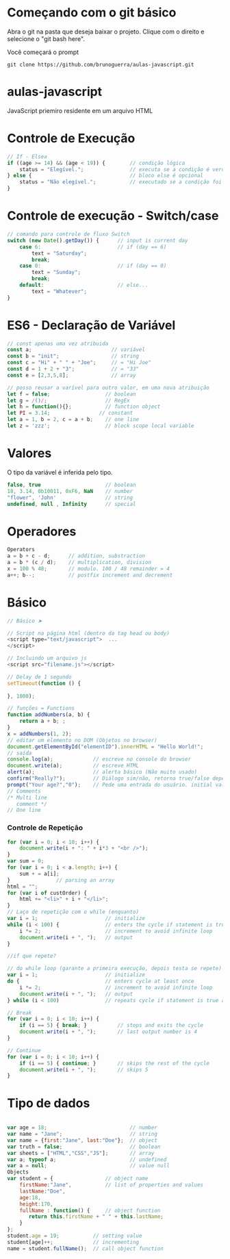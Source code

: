 # Começando com o git básico

Abra o git na pasta que deseja baixar o projeto. Clique com o direito e selecione o "git bash here".

Você começará o prompt

```git clone https://github.com/brunoguerra/aulas-javascript.git```

# aulas-javascript

JavaScript priemiro residente em um arquivo HTML

# Controle de Execução

```javascript
// If - Else⇵
if ((age >= 14) && (age < 19)) {        // condição lógica
    status = "Elegível.";               // executa se a condição é verdadeira (true)
} else {                                // bloco else é opcional
    status = "Não elegível.";           // executado se a condição foi falso (false)
}
```

# Controle de execução - Switch/case

```javascript
// comando para controle de fluxo Switch
switch (new Date().getDay()) {      // input is current day
    case 6:                         // if (day == 6)
        text = "Saturday";
        break;
    case 0:                         // if (day == 0)
        text = "Sunday";
        break;
    default:                        // else...
        text = "Whatever";
}
```


# ES6 - Declaração de Variável
```javascript
// const apenas uma vez atribuida
const a;                          // variável
const b = "init";                 // string
const c = "Hi" + " " + "Joe";     // = "Hi Joe"
const d = 1 + 2 + "3";            // = "33"
const e = [2,3,5,8];              // array

// posso reusar a varível para outro valor, em uma nova atribuição
let f = false;                  // boolean
let g = /()/;                   // RegEx
let h = function(){};           // function object
let PI = 3.14;                // constant
let a = 1, b = 2, c = a + b;    // one line
let z = 'zzz';                  // block scope local variable
```

# Valores

O tipo da variável é inferida pelo tipo.

```javascript
false, true                     // boolean
18, 3.14, 0b10011, 0xF6, NaN    // number
"flower", 'John'                // string
undefined, null , Infinity      // special
```

# Operadores

```javascript
Operators
a = b + c - d;      // addition, substraction
a = b * (c / d);    // multiplication, division
x = 100 % 48;       // modulo. 100 / 48 remainder = 4
a++; b--;           // postfix increment and decrement
```

# Básico

```javascript
// Básico ➤

// Script na página html (dentro da tag head ou body)
<script type="text/javascript">  ...
</script>

// Incluindo um arquivo js
<script src="filename.js"></script>

// Delay de 1 segundo
setTimeout(function () {
	
}, 1000);

// funções = Functions
function addNumbers(a, b) {
    return a + b; ;
}
x = addNumbers(1, 2);
// editar um elemento no DOM (Objetos no browser)
document.getElementById("elementID").innerHTML = "Hello World!";
// saída
console.log(a);             // escreve no console do browser
document.write(a);          // escreve HTML
alert(a);                   // alerta básico (Não muito usado)
confirm("Really?");         // Diálogo sim/não, retorna true/false depende do usuário
prompt("Your age?","0");    // Pede uma entrada do usuário. initial value
// Comments
/* Multi line
   comment */
// One line
```

### Controle de Repetição
```javascript
for (var i = 0; i < 10; i++) {
    document.write(i + ": " + i*3 + "<br />");
}
var sum = 0;
for (var i = 0; i < a.length; i++) {
    sum + = a[i];
}               // parsing an array
html = "";
for (var i of custOrder) {
    html += "<li>" + i + "</li>";
}
// Laço de repetição com o while (enquanto)
var i = 1;                      // initialize
while (i < 100) {               // enters the cycle if statement is true
    i *= 2;                     // increment to avoid infinite loop
    document.write(i + ", ");   // output
}

//if que repete?

// do while loop (garante a primeira execução, depois testa se repete)
var i = 1;                      // initialize
do {                            // enters cycle at least once
    i *= 2;                     // increment to avoid infinite loop
    document.write(i + ", ");   // output
} while (i < 100)               // repeats cycle if statement is true at the end

// Break
for (var i = 0; i < 10; i++) {
    if (i == 5) { break; }          // stops and exits the cycle
    document.write(i + ", ");       // last output number is 4
}

// Continue
for (var i = 0; i < 10; i++) {
    if (i == 5) { continue; }       // skips the rest of the cycle
    document.write(i + ", ");       // skips 5
}
```

# Tipo de dados

```javascript

var age = 18;                           // number 
var name = "Jane";                      // string
var name = {first:"Jane", last:"Doe"};  // object
var truth = false;                      // boolean
var sheets = ["HTML","CSS","JS"];       // array
var a; typeof a;                        // undefined
var a = null;                           // value null
Objects
var student = {                 // object name
    firstName:"Jane",           // list of properties and values
    lastName:"Doe",
    age:18,
    height:170,
    fullName : function() {     // object function
       return this.firstName + " " + this.lastName;
    }
}; 
student.age = 19;           // setting value
student[age]++;             // incrementing
name = student.fullName();  // call object function

```
